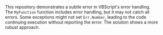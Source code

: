 This repository demonstrates a subtle error in VBScript's error handling. The `MyFunction` function includes error handling, but it may not catch all errors. Some exceptions might not set `Err.Number`, leading to the code continuing execution without reporting the error. The solution shows a more robust approach.